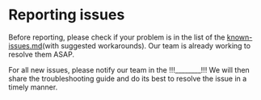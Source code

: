 # Reporting issues

Before reporting, please check if your problem is in the list of the [known-issues.md](known-issues.md "mention")(with suggested workarounds). Our team is already working to resolve them ASAP.

For all new issues, please notify our team in the !!!\_\_\_\_\_\_\_\_!!! We will then share the troubleshooting guide and do its best to resolve the issue in a timely manner.
